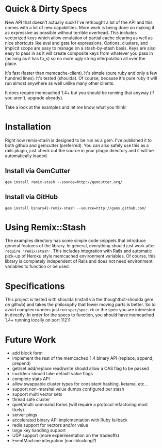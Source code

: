 # Quick & Dirty Specs

New API that doesn't actually suck! I've rethought a lot of the API and this comes with a lot of new capabilities. More work is being done on making it as expressive as possible without terrible overhead. This includes vectorized keys which allow emulation of partial cache clearing as well as nice shortcuts like eval and gate for expressions. Options, clusters, and implicit scope are easy to manage on a stash-by-stash basis. Keys are also easy to pass in as it will create composite keys from whatever you pass in (as long as it has to_s) so no more ugly string interpolation all over the place.

It's fast (faster than memcache-client). It's simple (pure ruby and only a few hundred lines). It's tested (shoulda). Of course, because it's pure ruby it will run almost anywhere as well unlike many other clients.

It does require memcached 1.4+ but you should be running that anyway (if you aren't, upgrade already).

Take a look at the examples and let me know what you think!

# Installation

Right now remix-stash is designed to be run as a gem. I've published it to both github and gemcutter (preferred). You can also safely use this as a rails plugin, just check out the source in your plugin directory and it will be automatically loaded.

## Install via GemCutter

    gem install remix-stash --source=http://gemcutter.org/

## Install via GitHub

    gem install binary42-remix-stash --source=http://gems.github.com/

# Using Remix::Stash

The examples directory has some simple code snippets that introduce general features of the library. In general, everything should just work after `require 'remix/stash'`. This includes integration with Rails and automatic pick-up of Heroku style memcached environment variables. Of course, this library is completely independent of Rails and does not need environment variables to function or be used.

# Specifications

This project is tested with shoulda (install via the thoughtbot-shoulda gem on github) and takes the philosophy that fewer moving parts is better. So to avoid complex runners just run `spec/spec.rb` or the spec you are interested in directly. In order for the specs to function, you should have memcached 1.4+ running locally on port 11211.

# Future Work

* add block form
* implement the rest of the memcached 1.4 binary API (replace, append, prepend)
* get/set add/replace read/write should allow a CAS flag to be passed
* incr/decr should take default value flags
* complete stats API
* allow swappable cluster types for consistent hashing, ketama, etc...
* support non-marshal value dumps configured per stash
* support multi vector sets
* thread safe cluster
* quiet/multi command forms (will require a protocol refactoring most likely)
* server pings
* accelerated binary API implementation with Ruby fallback
* redis support for vectors and/or value
* large key handling support
* UDP support (more experimentation on the tradeoffs)
* EventMachine integration (non-blocking?)
